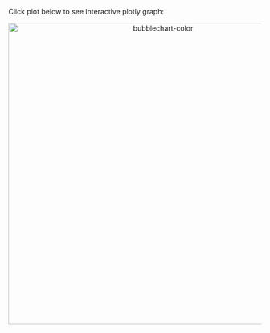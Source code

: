 Click plot below to see interactive plotly graph: 

<div>
    <a href="https://plot.ly/~bkhuong/34/?share_key=FIvps0ACnNYtgoTBNgFXBv" target="_blank" title="bubblechart-color" style="display: block; text-align: center;"><img src="https://plot.ly/~bkhuong/34.png?share_key=FIvps0ACnNYtgoTBNgFXBv" alt="bubblechart-color" style="max-width: 100%;width: 600px;"  width="600" onerror="this.onerror=null;this.src='https://plot.ly/404.png';" /></a>
</div>

